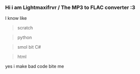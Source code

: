 ### Hi i am Lightmaxifrvr / The MP3 to FLAC converter :3 

I know like 

 > scratch

 > python

 > smol bit C#

 > html

yes i make bad code bite me



























